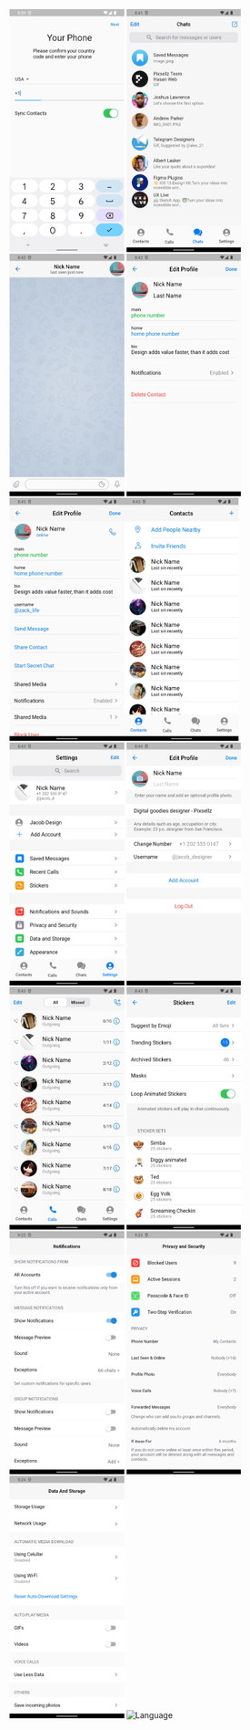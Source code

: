 <img src="./screenshots/login.png" alt="Log In" width="40%"> <img src="./screenshots/chats.png" alt="Chats" width="40%"> <img src="./screenshots/chat.png" alt="Chat" width="40%"> <img src="./screenshots/edit_profile.png" alt="Info" width="40%"> <img src="./screenshots/edit_profile2.png" alt="Info2" width="40%"><img src="./screenshots/contacts.png" alt="Contacts" width="40%"> <img src="./screenshots/settings.png" alt="Settings" width="40%"> <img src="./screenshots/profile.png" alt="Edit Profile" width="40%"> <img src="./screenshots/calls.png" alt="Calls" width="40%"> <img src="./screenshots/stickers.png" alt="Stickers" width="40%"> <img src="./screenshots/notifications.png" alt="Notifications" width="40%"> <img src="./screenshots/privacy.png" alt="Privacy And Securty"  width="40%"> <img src="./screenshots/data_and_storage.png" alt="Data And Storage" width="40%"> <img src="./language/settings.png" alt="Language" width="40%"> 